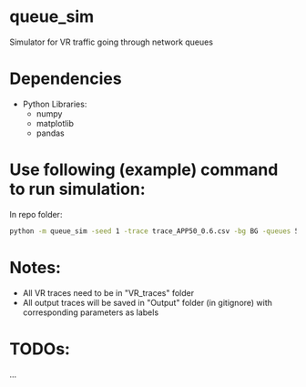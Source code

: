 # queue_sim
 Simulator for VR traffic going through network queues

# Dependencies
- Python Libraries:
    * numpy
    * matplotlib
    * pandas

# Use following (example) command to run simulation:
In repo folder: 

```bash 
python -m queue_sim -seed 1 -trace trace_APP50_0.6.csv -bg BG -queues 5 -load 0.9 -start_time 0.0 -sim_time 0.999
```
# Notes:
- All VR traces need to be in "VR_traces" folder
- All output traces will be saved in "Output" folder (in gitignore) with corresponding parameters as labels

# TODOs:
...
